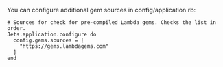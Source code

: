 You can configure additional gem sources in config/application.rb:

    # Sources for check for pre-compiled Lambda gems. Checks the list in order.
    Jets.application.configure do
      config.gems.sources = [
        "https://gems.lambdagems.com"
      ]
    end